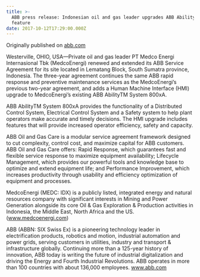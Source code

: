 ```yaml
---
title: >-
  ABB press release: Indonesian oil and gas leader upgrades ABB Ability 800xA
  feature
date: 2017-10-12T17:29:00.000Z
---
```

Originally published on [abb.com](http://www04.abb.com/global/abbzh/abbzh251.nsf!OpenDatabase&db=/global/abbzh/abbzh250.nsf&v=553E&e=us&url=/global/seitp/seitp202.nsf/0/0AD3FA53B536C42EC12581860066A50B!OpenDocument)

Westerville, OHIO, USA—Private oil and gas leader PT Medco Energi Internasional Tbk (MedcoEnergi) renewed and extended its ABB Service Agreement for its site located in Lematang Block, South Sumatra province, Indonesia. The three-year agreement continues the same ABB rapid response and preventive maintenance services as the MedcoEnergi’s previous two-year agreement, and adds a Human Machine Interface (HMI) upgrade to MedcoEnergi’s existing ABB AbilityTM System 800xA.



ABB AbilityTM System 800xA provides the functionality of a Distributed Control System, Electrical Control System and a Safety system to help plant operators make accurate and timely decisions. The HMI upgrade includes features that will provide increased operator efficiency, safety and capacity.



ABB Oil and Gas Care is a modular service agreement framework designed to cut complexity, control cost, and maximize capital for ABB customers. ABB Oil and Gas Care offers: Rapid Response, which guarantees fast and flexible service response to maximize equipment availability; Lifecycle Management, which provides our powerful tools and knowledge base to optimize and extend equipment life; and Performance Improvement, which increases productivity through usability and efficiency optimization of equipment and processes.



MedcoEnergi (MEDC: IDX) is a publicly listed, integrated energy and natural resources company with significant interests in Mining and Power Generation alongside its core Oil & Gas Exploration & Production activities in Indonesia, the Middle East, North Africa and the US. (www.medcoenergi.com)



ABB (ABBN: SIX Swiss Ex) is a pioneering technology leader in electrification products, robotics and motion, industrial automation and power grids, serving customers in utilities, industry and transport & infrastructure globally. Continuing more than a 125-year history of innovation, ABB today is writing the future of industrial digitalization and driving the Energy and Fourth Industrial Revolutions. ABB operates in more than 100 countries with about 136,000 employees. www.abb.com
